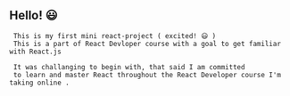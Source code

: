 ## Hello! 😃

     This is my first mini react-project ( excited! 😃 )
     This is a part of React Devloper course with a goal to get familiar with React.js

     It was challanging to begin with, that said I am committed
     to learn and master React throughout the React Developer course I'm taking online .
     
     
